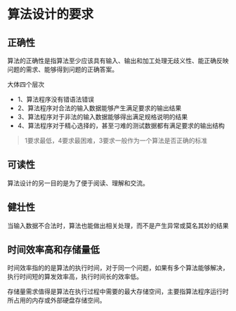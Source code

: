 # 算法设计的要求

## 正确性
算法的正确性是指算法至少应该具有输入、输出和加工处理无歧义性、能正确反映问题的需求、能够得到问题的正确答案。

大体四个层次
- 1、算法程序没有错语法错误
- 2、算法程序对合法的输入数据能够产生满足要求的输出结果
- 3、算法程序对于非法的输入数据能够得出满足规格说明的结果
- 4、算法程序对于精心选择的，甚至刁难的测试数据都有满足要求的输出结构

> 1要求最低，4要求最困难，3要求一般作为一个算法是否正确的标准

## 可读性
算法设计的另一目的是为了便于阅读、理解和交流。

## 健壮性
当输入数据不合法时，算法也能做出相关处理，而不是产生异常或莫名其妙的结果

## 时间效率高和存储量低
时间效率指的的是算法的执行时间，对于同一个问题，如果有多个算法能够解决，执行时间短的算发效率高，执行时间长的效率低。

存储量需求值得是算法在执行过程中需要的最大存储空间，主要指算法程序运行时所占用的内存或外部硬盘存储空间。